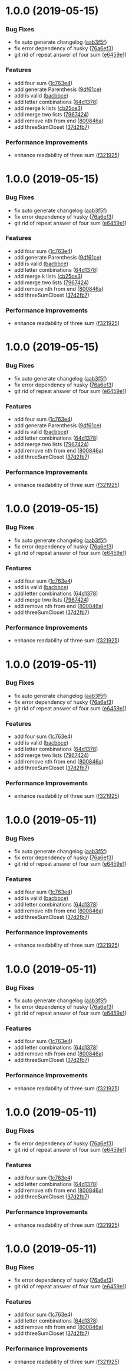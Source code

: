 # 1.0.0 (2019-05-15)


### Bug Fixes

* fix auto generate changelog ([aab3f5f](https://github.com/EdenCao/leetcode/commit/aab3f5f))
* fix error dependency of husky ([76a6ef3](https://github.com/EdenCao/leetcode/commit/76a6ef3))
* git rid of repeat answer of four sum ([e6459e1](https://github.com/EdenCao/leetcode/commit/e6459e1))


### Features

* add four sum ([1c763e4](https://github.com/EdenCao/leetcode/commit/1c763e4))
* add generate Parenthesis ([9df61ce](https://github.com/EdenCao/leetcode/commit/9df61ce))
* add is valid ([bacbbce](https://github.com/EdenCao/leetcode/commit/bacbbce))
* add letter combinations ([64d1378](https://github.com/EdenCao/leetcode/commit/64d1378))
* add merge k lists ([cb25ce3](https://github.com/EdenCao/leetcode/commit/cb25ce3))
* add merge two lists ([7967424](https://github.com/EdenCao/leetcode/commit/7967424))
* add remove nth from end ([800846a](https://github.com/EdenCao/leetcode/commit/800846a))
* add threeSumCloset ([37d2fb7](https://github.com/EdenCao/leetcode/commit/37d2fb7))


### Performance Improvements

* enhance readability of three sum ([f321925](https://github.com/EdenCao/leetcode/commit/f321925))



# 1.0.0 (2019-05-15)


### Bug Fixes

* fix auto generate changelog ([aab3f5f](https://github.com/EdenCao/leetcode/commit/aab3f5f))
* fix error dependency of husky ([76a6ef3](https://github.com/EdenCao/leetcode/commit/76a6ef3))
* git rid of repeat answer of four sum ([e6459e1](https://github.com/EdenCao/leetcode/commit/e6459e1))


### Features

* add four sum ([1c763e4](https://github.com/EdenCao/leetcode/commit/1c763e4))
* add generate Parenthesis ([9df61ce](https://github.com/EdenCao/leetcode/commit/9df61ce))
* add is valid ([bacbbce](https://github.com/EdenCao/leetcode/commit/bacbbce))
* add letter combinations ([64d1378](https://github.com/EdenCao/leetcode/commit/64d1378))
* add merge k lists ([cb25ce3](https://github.com/EdenCao/leetcode/commit/cb25ce3))
* add merge two lists ([7967424](https://github.com/EdenCao/leetcode/commit/7967424))
* add remove nth from end ([800846a](https://github.com/EdenCao/leetcode/commit/800846a))
* add threeSumCloset ([37d2fb7](https://github.com/EdenCao/leetcode/commit/37d2fb7))


### Performance Improvements

* enhance readability of three sum ([f321925](https://github.com/EdenCao/leetcode/commit/f321925))



# 1.0.0 (2019-05-15)


### Bug Fixes

* fix auto generate changelog ([aab3f5f](https://github.com/EdenCao/leetcode/commit/aab3f5f))
* fix error dependency of husky ([76a6ef3](https://github.com/EdenCao/leetcode/commit/76a6ef3))
* git rid of repeat answer of four sum ([e6459e1](https://github.com/EdenCao/leetcode/commit/e6459e1))


### Features

* add four sum ([1c763e4](https://github.com/EdenCao/leetcode/commit/1c763e4))
* add generate Parenthesis ([9df61ce](https://github.com/EdenCao/leetcode/commit/9df61ce))
* add is valid ([bacbbce](https://github.com/EdenCao/leetcode/commit/bacbbce))
* add letter combinations ([64d1378](https://github.com/EdenCao/leetcode/commit/64d1378))
* add merge two lists ([7967424](https://github.com/EdenCao/leetcode/commit/7967424))
* add remove nth from end ([800846a](https://github.com/EdenCao/leetcode/commit/800846a))
* add threeSumCloset ([37d2fb7](https://github.com/EdenCao/leetcode/commit/37d2fb7))


### Performance Improvements

* enhance readability of three sum ([f321925](https://github.com/EdenCao/leetcode/commit/f321925))



# 1.0.0 (2019-05-15)


### Bug Fixes

* fix auto generate changelog ([aab3f5f](https://github.com/EdenCao/leetcode/commit/aab3f5f))
* fix error dependency of husky ([76a6ef3](https://github.com/EdenCao/leetcode/commit/76a6ef3))
* git rid of repeat answer of four sum ([e6459e1](https://github.com/EdenCao/leetcode/commit/e6459e1))


### Features

* add four sum ([1c763e4](https://github.com/EdenCao/leetcode/commit/1c763e4))
* add is valid ([bacbbce](https://github.com/EdenCao/leetcode/commit/bacbbce))
* add letter combinations ([64d1378](https://github.com/EdenCao/leetcode/commit/64d1378))
* add merge two lists ([7967424](https://github.com/EdenCao/leetcode/commit/7967424))
* add remove nth from end ([800846a](https://github.com/EdenCao/leetcode/commit/800846a))
* add threeSumCloset ([37d2fb7](https://github.com/EdenCao/leetcode/commit/37d2fb7))


### Performance Improvements

* enhance readability of three sum ([f321925](https://github.com/EdenCao/leetcode/commit/f321925))



# 1.0.0 (2019-05-11)


### Bug Fixes

* fix auto generate changelog ([aab3f5f](https://github.com/EdenCao/leetcode/commit/aab3f5f))
* fix error dependency of husky ([76a6ef3](https://github.com/EdenCao/leetcode/commit/76a6ef3))
* git rid of repeat answer of four sum ([e6459e1](https://github.com/EdenCao/leetcode/commit/e6459e1))


### Features

* add four sum ([1c763e4](https://github.com/EdenCao/leetcode/commit/1c763e4))
* add is valid ([bacbbce](https://github.com/EdenCao/leetcode/commit/bacbbce))
* add letter combinations ([64d1378](https://github.com/EdenCao/leetcode/commit/64d1378))
* add merge two lists ([7967424](https://github.com/EdenCao/leetcode/commit/7967424))
* add remove nth from end ([800846a](https://github.com/EdenCao/leetcode/commit/800846a))
* add threeSumCloset ([37d2fb7](https://github.com/EdenCao/leetcode/commit/37d2fb7))


### Performance Improvements

* enhance readability of three sum ([f321925](https://github.com/EdenCao/leetcode/commit/f321925))



# 1.0.0 (2019-05-11)


### Bug Fixes

* fix auto generate changelog ([aab3f5f](https://github.com/EdenCao/leetcode/commit/aab3f5f))
* fix error dependency of husky ([76a6ef3](https://github.com/EdenCao/leetcode/commit/76a6ef3))
* git rid of repeat answer of four sum ([e6459e1](https://github.com/EdenCao/leetcode/commit/e6459e1))


### Features

* add four sum ([1c763e4](https://github.com/EdenCao/leetcode/commit/1c763e4))
* add is valid ([bacbbce](https://github.com/EdenCao/leetcode/commit/bacbbce))
* add letter combinations ([64d1378](https://github.com/EdenCao/leetcode/commit/64d1378))
* add remove nth from end ([800846a](https://github.com/EdenCao/leetcode/commit/800846a))
* add threeSumCloset ([37d2fb7](https://github.com/EdenCao/leetcode/commit/37d2fb7))


### Performance Improvements

* enhance readability of three sum ([f321925](https://github.com/EdenCao/leetcode/commit/f321925))



# 1.0.0 (2019-05-11)


### Bug Fixes

* fix auto generate changelog ([aab3f5f](https://github.com/EdenCao/leetcode/commit/aab3f5f))
* fix error dependency of husky ([76a6ef3](https://github.com/EdenCao/leetcode/commit/76a6ef3))
* git rid of repeat answer of four sum ([e6459e1](https://github.com/EdenCao/leetcode/commit/e6459e1))


### Features

* add four sum ([1c763e4](https://github.com/EdenCao/leetcode/commit/1c763e4))
* add letter combinations ([64d1378](https://github.com/EdenCao/leetcode/commit/64d1378))
* add remove nth from end ([800846a](https://github.com/EdenCao/leetcode/commit/800846a))
* add threeSumCloset ([37d2fb7](https://github.com/EdenCao/leetcode/commit/37d2fb7))


### Performance Improvements

* enhance readability of three sum ([f321925](https://github.com/EdenCao/leetcode/commit/f321925))



# 1.0.0 (2019-05-11)


### Bug Fixes

* fix error dependency of husky ([76a6ef3](https://github.com/EdenCao/leetcode/commit/76a6ef3))
* git rid of repeat answer of four sum ([e6459e1](https://github.com/EdenCao/leetcode/commit/e6459e1))


### Features

* add four sum ([1c763e4](https://github.com/EdenCao/leetcode/commit/1c763e4))
* add letter combinations ([64d1378](https://github.com/EdenCao/leetcode/commit/64d1378))
* add remove nth from end ([800846a](https://github.com/EdenCao/leetcode/commit/800846a))
* add threeSumCloset ([37d2fb7](https://github.com/EdenCao/leetcode/commit/37d2fb7))


### Performance Improvements

* enhance readability of three sum ([f321925](https://github.com/EdenCao/leetcode/commit/f321925))



# 1.0.0 (2019-05-11)


### Bug Fixes

* fix error dependency of husky ([76a6ef3](https://github.com/EdenCao/leetcode/commit/76a6ef3))
* git rid of repeat answer of four sum ([e6459e1](https://github.com/EdenCao/leetcode/commit/e6459e1))


### Features

* add four sum ([1c763e4](https://github.com/EdenCao/leetcode/commit/1c763e4))
* add letter combinations ([64d1378](https://github.com/EdenCao/leetcode/commit/64d1378))
* add remove nth from end ([800846a](https://github.com/EdenCao/leetcode/commit/800846a))
* add threeSumCloset ([37d2fb7](https://github.com/EdenCao/leetcode/commit/37d2fb7))


### Performance Improvements

* enhance readability of three sum ([f321925](https://github.com/EdenCao/leetcode/commit/f321925))



